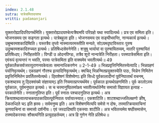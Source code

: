```yaml
---
index: 2.1.48
sutra: पात्रेसमितादयश्च
vritti: padamanjari
---
```


  युक्तारोह्यादिपरिग्रगर्थमिति। युक्तारोह्यादयश्चेत्यत्रैषामपि परिग्रहो यथा स्यादित्यर्थः। प्रत्र एव समिता इति। भोजनसमय एव सङ्गता इत्यर्थः। पात्रेबहुला इति। भोजनसमय एव सङ्घीभवन्ति, नान्यकार्य इत्यर्थः। उबुम्बरमशकादिष्विति। यस्तत्रैव तृप्तो नास्मात्परमस्तीति मन्यते, सोऽयमदृष्टविस्तारः पुरुष उदुम्बरमशकादिरुच्यत इत्यर्थः। प्रतिषिध्दसेवनेनेति। शत्रुषु भार्यायां वा पुरुषायितव्यम्, मातरि पुरुषायितं प्रतिषिध्दप्। निरीहतयेति। पिण्डी उ ओदनपिण्डः, तत्रैव शूरो नान्यत्रेति निरीहता। परमपात्रेसमिता इति। एवंरूपं वृत्यन्तरं न भवति, परमाः पात्रेसमिता इति वाक्यमेव भवतीत्यर्थः॥   49 पूर्वकालैकसर्वजरत्पुराणनवकेवलाः समानाधिकरणेन ॥ 2-1-49 ॥  भिन्नप्रवृत्तिनिमितस्येत्यादि। भिन्नग्रहणं पर्यानिवृत्यर्थम्। एकग्रहणं गौरश्च इत्यादिनिवृत्यर्थम्। क्वचिद् भिन्नन्मितप्रयुक्तस्येति पाठः, भिन्नेन निमितेन प्रवृत्तिनिमितेन प्रवर्तितस्येत्यर्थः। ठ्विशेषणं विशेष्येणऽ इति सिध्दे पूर्वकालादीनां पूर्वनिपातार्थं वचनम्, एकशब्दस्य तु ठ्दिक्संख्ये संज्ञायाम्ऽ इति नियमात्प्राप्त्यर्थमेव। पूर्वकाल इत्यर्थग्रहणमिति। पूर्वः कालोऽस्य पूर्वकालः, पूर्वमनुष्ठत इत्यर्थः। स च चरमानुष्ठितमपेक्ष्य भवतीत्यर्थातेनैव समासो विज्ञायत इत्याह - परकालेनेति। स्नातानुलिप्त इति। पूर्वं स्नातः पश्चादनुलिप्त इत्यर्थः। अत्र क्रियाशब्दत्वात्पाचकपाठकादिवत्पूर्वनिपातः पर्यायात्स्यात्। एकशाटिति। शाटशब्दाज्जतिलक्षणो ङीष्, ठेकतध्दिते चऽ इति ह्रस्वः। सर्वमनुष्य इति। अत्र विशेषणमित्यपि समेसे न दोषः, तस्मात्क्रियावाचिनां कूणवाचिनां वा समासो दर्शनीयः। एवं जरदादिष्वपि एकस्याः शाटीति। अत्र भवितव्यमेव षष्ठीसमासेन, तस्मादेकरस्याः शौक्ल्यगिति प्रत्युदाहर्तव्यम्। अत्र हि गुणेन नेति प्रतिषेधः॥